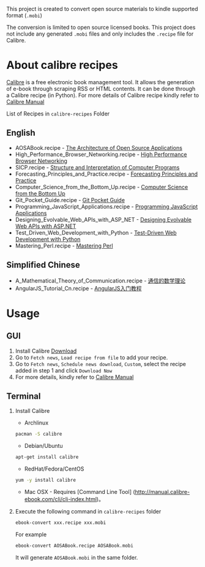 This project is created to convert open source materials to kindle supported format (`.mobi`)

The conversion is limited to open source licensed books. This project does not include any generated `.mobi` files and only includes the `.recipe` file for Calibre.

# About calibre recipes

[Calibre](http://calibre-ebook.com/) is a free electronic book management tool. It allows the generation of e-book through scraping RSS or HTML contents. It can be done through a Calibre recipe (in Python). For more details of Calibre recipe kindly refer to [Calibre Manual](http://manual.calibre-ebook.com/news.html)

List of Recipes in `calibre-recipes` Folder

## English
+ AOSABook.recipe - [The Architecture of Open Source Applications](http://www.aosabook.org/en/index.html)
+ High\_Performance\_Browser\_Networking.recipe - [High Performance Browser Networking](http://chimera.labs.oreilly.com/books/1230000000545/index.html)
+ SICP.recipe - [Structure and Interpretation of Computer Programs](http://mitpress.mit.edu/sicp/full-text/book/book.html)
+ Forecasting\_Principles\_and\_Practice.recipe - [Forecasting Principles and Practice](http://otexts.com/fpp/)
+ Computer\_Science\_from\_the\_Bottom\_Up.recipe - [Computer Science from the Bottom Up](http://www.bottomupcs.com/index.html)
+ Git\_Pocket\_Guide.recipe - [Git Pocket Guide](http://chimera.labs.oreilly.com/books/1230000000561)
+ Programming\_JavaScript\_Applications.recipe - [Programming JavaScript Applications](http://chimera.labs.oreilly.com/books/1234000000262)
+ Designing\_Evolvable\_Web\_APIs\_with\_ASP\_NET - [Designing Evolvable Web APIs with ASP.NET](http://chimera.labs.oreilly.com/books/1234000001708)
+ Test\_Driven\_Web\_Development\_with\_Python - [Test-Driven Web Development with Python](http://chimera.labs.oreilly.com/books/1234000000754)
+ Mastering\_Perl.recipe - [Mastering Perl](http://chimera.labs.oreilly.com/books/1234000001527)

## Simplified Chinese
+ A\_Mathematical\_Theory\_of\_Communication.recipe - [通信的数学理论](http://www.ituring.com.cn/minibook/611)
+ AngularJS\_Tutorial\_Cn.recipe - [AngularJS入门教程](http://www.ituring.com.cn/minibook/303)

# Usage

## GUI

1. Install Calibre [Download](http://calibre-ebook.com/download)
2. Go to `Fetch news`, `Load recipe from file` to add your recipe.
3. Go to `Fetch news`, `Schedule news download`, `Custom`, select the recipe added in step 1 and click `Download Now`
4. For more details, kindly refer to [Calibre Manual](http://manual.calibre-ebook.com/news.html)

## Terminal

1. Install Calibre

   * Archlinux

   ```bash
   pacman -S calibre
   ```

   * Debian/Ubuntu

   ```bash
   apt-get install calibre
   ```

   * RedHat/Fedora/CentOS

   ```bash
   yum -y install calibre
   ```

   * Mac OSX - Requires [Command Line Tool] (http://manual.calibre-ebook.com/cli/cli-index.html)。

3. Execute the following command in `calibre-recipes` folder
   
   ```bash
   ebook-convert xxx.recipe xxx.mobi
   ```

   For example
   
   ```bash
   ebook-convert AOSABook.recipe AOSABook.mobi
   ```

   It will generate `AOSABook.mobi` in the same folder.
